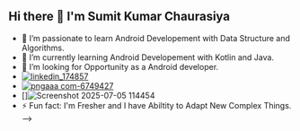 ## Hi there 👋 I'm Sumit Kumar Chaurasiya

- 🔭 I’m passionate to learn Android Developement with Data Structure and Algorithms.
- 🌱 I’m currently learning Android Developement with Kotlin and Java.
- 🚀 I’m looking for Opportunity as a Android developer.
- [![linkedin_174857](https://github.com/user-attachments/assets/593e8426-0ff3-4ef9-b4ae-084700a242a2)](https://www.linkedin.com/in/sumit-kumar-chaurasiya-8525ba2b0/)
- [![pngaaa com-6749427](https://github.com/user-attachments/assets/710f5e4a-4703-40db-ae9c-0da5dc0d1849)](https://leetcode.com/u/skasumit2004/)
- []![Screenshot 2025-07-05 114454](https://github.com/user-attachments/assets/d0cbbe10-c066-4ce7-b3e2-48e3ffae440c)
- ⚡ Fun fact: I'm Fresher and I have Abiltity to Adapt New Complex Things.
-->
